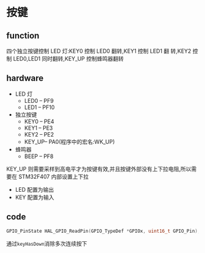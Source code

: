 # 按键

## function

四个独立按键控制 LED 灯:KEY0 控制 LED0 翻转,KEY1 控制 LED1 翻
转,KEY2 控制 LED0,LED1 同时翻转,KEY_UP 控制蜂鸣器翻转

## hardware

- LED 灯
  - LED0 – PF9
  - LED1 – PF10
- 独立按键
  - KEY0 – PE4
  - KEY1 – PE3
  - KEY2 – PE2
  - KEY_UP– PA0(程序中的宏名:WK_UP)
- 蜂鸣器
  - BEEP – PF8

KEY_UP 则需要采样到高电平才为按键有效,并且按键外部没有上下拉电阻,所以需要在 STM32F407 内部设置上下拉

- LED 配置为输出
- KEY 配置为输入

## code

```c
GPIO_PinState HAL_GPIO_ReadPin(GPIO_TypeDef *GPIOx, uint16_t GPIO_Pin);
```

通过`keyHasDown`消除多次连续按下
